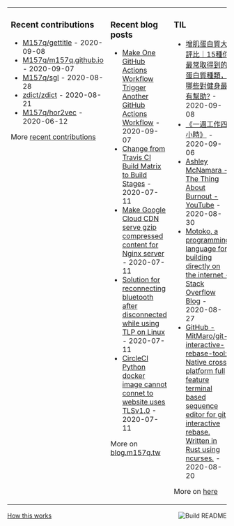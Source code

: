 <table><tr><td valign="top">

### Recent contributions
<!-- recent_contributions starts -->
* [M157q/gettitle](https://github.com/M157q/gettitle) - 2020-09-08
* [M157q/m157q.github.io](https://github.com/M157q/m157q.github.io) - 2020-09-07
* [M157q/sgl](https://github.com/M157q/sgl) - 2020-08-28
* [zdict/zdict](https://github.com/zdict/zdict) - 2020-08-21
* [M157q/hor2vec](https://github.com/M157q/hor2vec) - 2020-06-12
<!-- recent_contributions ends -->
More [recent contributions](https://github.com/M157q/M157q/blob/main/recent_contributions.md)
</td><td valign="top">

### Recent blog posts
<!-- blog starts -->
* [Make One GitHub Actions Workflow Trigger Another GitHub Actions Workflow](https://blog.m157q.tw/posts/2020/07/16/make-one-github-actions-workflow-trigger-another-github-actions-workflow/) - 2020-09-07
* [Change from Travis CI Build Matrix to Build Stages](https://blog.m157q.tw/posts/2020/07/11/change-from-travis-ci-build-matrix-to-build-stages/) - 2020-07-11
* [Make Google Cloud CDN serve gzip compressed content for Nginx server](https://blog.m157q.tw/posts/2020/07/11/make-google-cloud-cdn-serve-gzip-compressed-content-for-nginx-server/) - 2020-07-11
* [Solution for reconnecting bluetooth after disconnected while using TLP on Linux](https://blog.m157q.tw/posts/2020/07/11/solution-for-reconnecting-bluetooth-after-disconnected-while-using-tlp-on-linux/) - 2020-07-11
* [CircleCI Python docker image cannot connet to website uses TLSv1.0](https://blog.m157q.tw/posts/2020/07/11/circleci-python-docker-image-cannot-connet-to-website-uses-tlsv1-0/) - 2020-07-11
<!-- blog ends -->
More on [blog.m157q.tw](https://blog.m157q.tw/)
</td><td valign="top">

### TIL
<!-- tils starts -->
* [增肌蛋白質大評比｜15種你最常取得到的蛋白質種類，哪些對健身最有幫助?](https://github.com/M157q/m157q.github.io/issues/1189) - 2020-09-08
* [《一週工作四小時》](https://github.com/M157q/m157q.github.io/issues/1188) - 2020-09-06
* [Ashley McNamara - The Thing About Burnout - YouTube](https://github.com/M157q/m157q.github.io/issues/1181) - 2020-08-30
* [Motoko, a programming language for building directly on the internet - Stack Overflow Blog](https://github.com/M157q/m157q.github.io/issues/1179) - 2020-08-27
* [GitHub - MitMaro/git-interactive-rebase-tool: Native cross platform full feature terminal based sequence editor for git interactive rebase. Written in Rust using ncurses.](https://github.com/M157q/m157q.github.io/issues/1178) - 2020-08-20
<!-- tils ends -->
More on [here](https://github.com/M157q/m157q.github.io/issues?q=is%3Aissue+is%3Aopen+sort%3Aupdated-desc)
</td></tr></table>

<a href="https://github.com/M157q/M157q/actions"><img src="https://github.com/M157q/M157q/workflows/Build%20README/badge.svg" align="right" alt="Build README"></a> <a href="https://simonwillison.net/2020/Jul/10/self-updating-profile-readme/">How this works</a>
